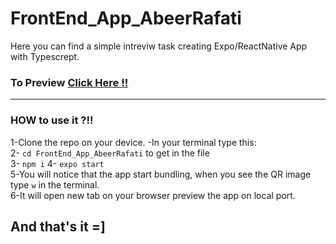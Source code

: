 # FrontEnd_App_AbeerRafati


Here you can find a simple intreviw task creating Expo/ReactNative  App with Typescrept.

### To Preview  [Click Here !!](https://photos.app.goo.gl/KfrUzeZjCRUt4XAF8)


__________________________________


### **HOW to use it ?!!**       
    
1-Clone the repo on your device. 
-In your terminal type this:  
2- `cd FrontEnd_App_AbeerRafati` to get in the file   
3- `npm i`
4- `expo start`       
5-You will notice that the app start bundling, when you see the QR image type `w` in the terminal.       
6-It will open new tab on your browser preview the app on local port.

## And that's it =]
